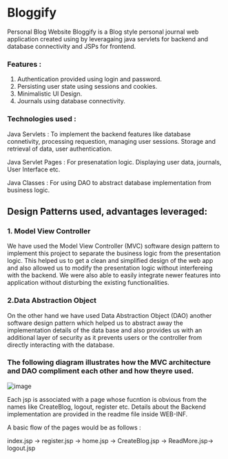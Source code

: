 # Bloggify
Personal Blog Website
Bloggify is a Blog style personal journal web application created using by leveragaing java servlets for backend and database connectivity and JSPs for frontend. 

### Features : 

1. Authentication provided using login and password.
2. Persisting user state using sessions and cookies.
3. Minimalistic UI Design.
4. Journals using database connectivity.

### Technologies used : 

Java Servlets : To implement the backend features like database connetivity, processing requestion, managing user sessions. Storage and retrieval of data, user authentication. 

Java Servlet Pages : For presenatation logic. Displaying user data, journals, User Interface etc.

Java Classes : For using DAO to abstract database implementation from business logic. 

## Design Patterns used, advantages leveraged: 

### 1. Model View Controller
We have used the Model View Controller (MVC) software design pattern to implement this project to separate the business logic from the presentation logic. This helped us to get a clean and simplified design of the web app and also allowed us to modify the presentation logic without interfereing with the backend. We were also able to easily integrate newer features into application without disturbing the existing functionalities.


### 2.Data Abstraction Object
On the other hand we have used Data Abstraction Object (DAO) another software design pattern which helped us to abstract away the implementation details of the data base and also provides us with an additional layer of security as it prevents users or the controller from directly interacting with the database. 

### The following diagram illustrates how the MVC architecture and DAO compliment each other and how theyre used. 
![image](https://github.com/user-attachments/assets/26b74852-4182-41f4-b63c-c1e1fbac6bc9)

Each jsp is associated with a page whose fucntion is obvious from the names like CreateBlog, logout, register etc. Details about the Backend implementation are provided in the readme file inside WEB-INF.

A basic flow of the pages would be as follows : 

index.jsp -> register.jsp -> home.jsp -> CreateBlog.jsp -> ReadMore.jsp-> logout.jsp


